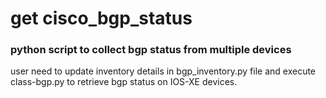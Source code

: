 # get cisco_bgp_status

### python script to collect bgp status from multiple devices

user need to update inventory details in bgp_inventory.py file and execute class-bgp.py to retrieve bgp status on IOS-XE devices.

